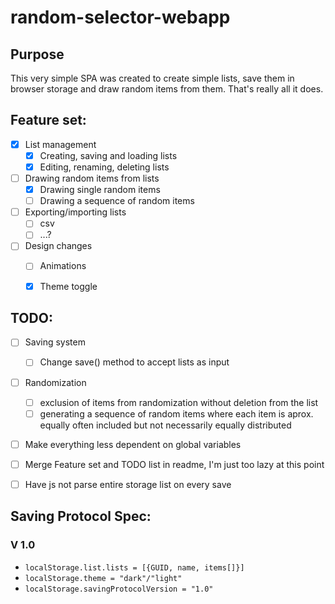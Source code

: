 # random-selector-webapp
## Purpose

This very simple SPA was created to create simple lists, save them in browser storage and draw random items from them. That's really all it does.


## Feature set:
- [x] List management
  - [x] Creating, saving and loading lists
  - [x] Editing, renaming, deleting lists
- [ ] Drawing random items from lists
  - [x] Drawing single random items
  - [ ] Drawing a sequence of random items
- [ ] Exporting/importing lists
  - [ ] csv
  - [ ] ...?
- [ ] Design changes
  - [ ] Animations
  - [x] Theme toggle


## TODO:
- [ ] Saving system
  - [ ] Change save() method to accept lists as input
- [ ] Randomization
  - [ ] exclusion of items from randomization without deletion from the list
  - [ ] generating a sequence of random items where each item is aprox. equally often included but not necessarily equally distributed
- [ ] Make everything less dependent on global variables
- [ ] Merge Feature set and TODO list in readme, I'm just too lazy at this point
- [ ] Have js not parse entire storage list on every save


## Saving Protocol Spec:

### V 1.0
* `localStorage.list.lists = [{GUID, name, items[]}]`
* `localStorage.theme = "dark"/"light"`
* `localStorage.savingProtocolVersion = "1.0"`